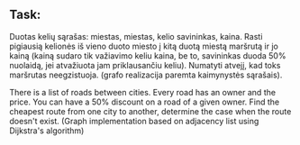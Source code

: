 ## Task:

Duotas kelių sąrašas: miestas, miestas, kelio savininkas, kaina. Rasti pigiausią kelionės iš vieno
duoto miesto į kitą duotą miestą maršrutą ir jo kainą (kainą sudaro tik važiavimo keliu kaina, be
to, savininkas duoda 50% nuolaidą, jei atvažiuota jam priklausančiu keliu). Numatyti atvejį, kad
toks maršrutas neegzistuoja. (grafo realizacija paremta kaimynystės sąrašais).

There is a list of roads between cities. Every road has an owner and the price. You can have a 50% discount on a road of a given owner.
Find the cheapest route from one city to another, determine the case when the route doesn't exist.
(Graph implementation based on adjacency list using Dijkstra's algorithm)
